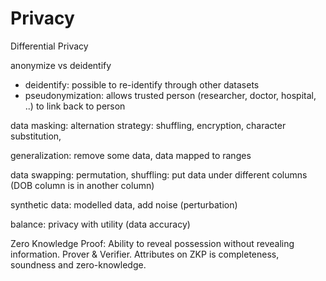 # Privacy

Differential Privacy

anonymize vs deidentify

- deidentify: possible to re-identify through other datasets
- pseudonymization: allows trusted person (researcher, doctor, hospital, ..) to link back to person

data masking: alternation strategy: shuffling, encryption, character substitution, 

generalization: remove some data, data mapped to ranges

data swapping: permutation, shuffling: put data under different columns (DOB column is in another column)

synthetic data: modelled data, add noise (perturbation)

balance: privacy with utility (data accuracy)

Zero Knowledge Proof: Ability to reveal possession without revealing information.  Prover & Verifier.  Attributes on ZKP is completeness, soundness and zero-knowledge. 